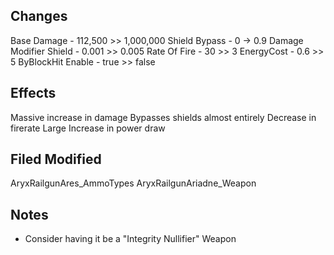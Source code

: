 ## Changes
Base Damage - 112,500 >> 1,000,000
Shield Bypass - 0 -> 0.9
Damage Modifier Shield - 0.001 >> 0.005
Rate Of Fire - 30 >> 3
EnergyCost - 0.6 >> 5
ByBlockHit Enable - true >> false

## Effects
Massive increase in damage
Bypasses shields almost entirely
Decrease in firerate
Large Increase in power draw

## Filed Modified
AryxRailgunAres_AmmoTypes
AryxRailgunAriadne_Weapon

## Notes
- Consider having it be a "Integrity Nullifier" Weapon